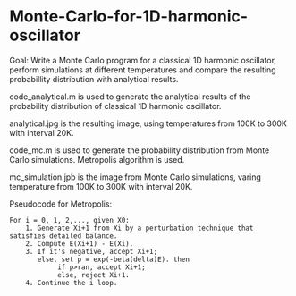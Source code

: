 # Monte-Carlo-for-1D-harmonic-oscillator

Goal: Write a  Monte Carlo program for a classical 1D harmonic oscillator, perform simulations at different temperatures and compare the resulting probabillity distribution with analytical results.

code_analytical.m is used to generate the analytical results of the probability distribution of classical 1D harmonic oscillator.

analytical.jpg is the resulting image, using temperatures from 100K to 300K with interval 20K.

code_mc.m is used to generate the probability distribution from Monte Carlo simulations. Metropolis algorithm is used.

mc_simulation.jpb is the image from Monte Carlo simulations, varing temperature from 100K to 300K with interval 20K.

Pseudocode for Metropolis:

	For i = 0, 1, 2,..., given X0:
		1. Generate Xi+1 from Xi by a perturbation technique that satisfies detailed balance.
		2. Compute E(Xi+1) - E(Xi).
		3. If it's negative, accept Xi+1;
		   else, set p = exp(-beta(delta)E). then
				if p>ran, accept Xi+1;
				else, reject Xi+1.
		4. Continue the i loop.
